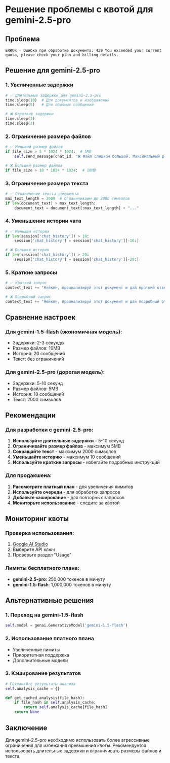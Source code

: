 # Решение проблемы с квотой для gemini-2.5-pro

## Проблема
```
ERROR - Ошибка при обработке документа: 429 You exceeded your current quota, please check your plan and billing details.
```

## Решение для gemini-2.5-pro

### 1. Увеличенные задержки
```python
# ✅ Длительные задержки для gemini-2.5-pro
time.sleep(10)  # Для документов и изображений
time.sleep(5)   # Для обычных сообщений

# ❌ Короткие задержки
time.sleep(3)
time.sleep(2)
```

### 2. Ограничение размера файлов
```python
# ✅ Меньший размер файлов
if file_size > 5 * 1024 * 1024:  # 5MB
    self.send_message(chat_id, "❌ Файл слишком большой. Максимальный размер: 5MB")

# ❌ Больший размер файлов
if file_size > 10 * 1024 * 1024:  # 10MB
```

### 3. Ограничение размера текста
```python
# ✅ Ограничение текста документа
max_text_length = 2000  # Ограничиваем до 2000 символов
if len(document_text) > max_text_length:
    document_text = document_text[:max_text_length] + "..."
```

### 4. Уменьшение истории чата
```python
# ✅ Меньшая история
if len(session['chat_history']) > 10:
    session['chat_history'] = session['chat_history'][-10:]

# ❌ Большая история
if len(session['chat_history']) > 20:
    session['chat_history'] = session['chat_history'][-20:]
```

### 5. Краткие запросы
```python
# ✅ Краткий запрос
context_text += "Нейкон, проанализируй этот документ и дай краткий ответ с рекомендациями."

# ❌ Подробный запрос
context_text += "Нейкон, проанализируй этот документ и дай подробный ответ с рекомендациями."
```

## Сравнение настроек

### Для gemini-1.5-flash (экономичная модель):
- Задержки: 2-3 секунды
- Размер файлов: 10MB
- История: 20 сообщений
- Текст: без ограничений

### Для gemini-2.5-pro (дорогая модель):
- Задержки: 5-10 секунд
- Размер файлов: 5MB
- История: 10 сообщений
- Текст: 2000 символов

## Рекомендации

### Для разработки с gemini-2.5-pro:
1. **Используйте длительные задержки** - 5-10 секунд
2. **Ограничивайте размер файлов** - максимум 5MB
3. **Сокращайте текст** - максимум 2000 символов
4. **Уменьшайте историю** - максимум 10 сообщений
5. **Используйте краткие запросы** - избегайте подробных инструкций

### Для продакшена:
1. **Рассмотрите платный план** - для увеличения лимитов
2. **Используйте очереди** - для обработки запросов
3. **Добавьте кэширование** - для повторных запросов
4. **Мониторьте использование** - следите за квотой

## Мониторинг квоты

### Проверка использования:
1. [Google AI Studio](https://makersuite.google.com/app/apikey)
2. Выберите API ключ
3. Проверьте раздел "Usage"

### Лимиты бесплатного плана:
- **gemini-2.5-pro**: 250,000 токенов в минуту
- **gemini-1.5-flash**: 1,000,000 токенов в минуту

## Альтернативные решения

### 1. Переход на gemini-1.5-flash
```python
self.model = genai.GenerativeModel('gemini-1.5-flash')
```

### 2. Использование платного плана
- Увеличенные лимиты
- Приоритетная поддержка
- Дополнительные модели

### 3. Кэширование результатов
```python
# Сохраняйте результаты анализа
self.analysis_cache = {}

def get_cached_analysis(file_hash):
    if file_hash in self.analysis_cache:
        return self.analysis_cache[file_hash]
    return None
```

## Заключение
Для gemini-2.5-pro необходимо использовать более агрессивные ограничения для избежания превышения квоты. Рекомендуется использовать длительные задержки и ограничивать размеры файлов и текста. 